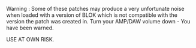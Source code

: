 Warning : Some of these patches may produce a very unfortunate noise when loaded with a version of BLOK which is not compatible with the version the patch was created in. Turn your AMP/DAW volume down - You have been warned.

USE AT OWN RISK.